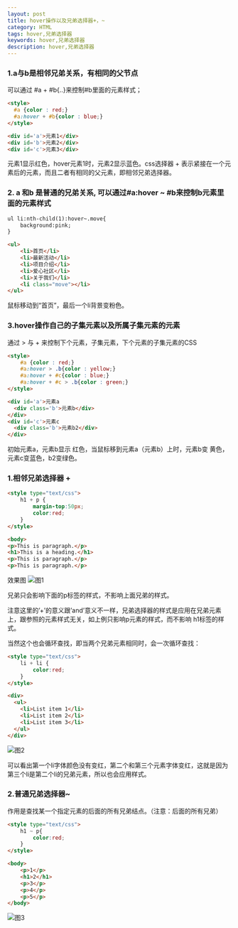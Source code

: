 ```yaml
---
layout: post
title: hover操作以及兄弟选择器+，~
category: HTML
tags: hover,兄弟选择器
keywords: hover,兄弟选择器
description: hover,兄弟选择器
---
```


### 1.a与b是相邻兄弟关系，有相同的父节点
可以通过 #a + #b{..}来控制#b里面的元素样式；
```html
<style>
  #a {color : red;}
  #a:hover + #b{color : blue;}
</style>

<div id='a'>元素1</div>
<div id='b'>元素2</div>
<div id='c'>元素3</div>
```
元素1显示红色，hover元素1时，元素2显示蓝色。css选择器 + 表示紧接在一个元素后的元素，而且二者有相同的父元素，即相邻兄弟选择器。 

### 2. a 和b 是普通的兄弟关系, 可以通过#a:hover ~ #b来控制b元素里面的元素样式
```html
ul li:nth-child(1):hover~.move{
    background:pink;
}

<ul>
    <li>首页</li>
    <li>最新活动</li>
    <li>项目介绍</li>
    <li>爱心社区</li>
    <li>关于我们</li>
    <li class="move"></li>
</ul>
```
鼠标移动到“首页”，最后一个li背景变粉色。

### 3.hover操作自己的子集元素以及所属子集元素的元素
通过 > 与 + 来控制下个元素，子集元素，下个元素的子集元素的CSS

```html
<style>
    #a {color : red;}
    #a:hover > .b{color : yellow;} 
    #a:hover + #c{color : blue;}
    #a:hover + #c > .b{color : green;}
</style>

<div id='a'>元素a
  <div class='b'>元素b</div>
</div>
<div id='c'>元素c
  <div class='b'>元素b2</div>
</div>
```

初始元素a，元素b显示 红色，当鼠标移到元素a（元素b）上时，元素b变 黄色，元素c变蓝色，b2变绿色。


### 1.相邻兄弟选择器 +
```html
<style type="text/css">
    h1 + p {
        margin-top:50px;
        color:red;
    }
</style>

<body>
<p>This is paragraph.</p>
<h1>This is a heading.</h1>
<p>This is paragraph.</p>
<p>This is paragraph.</p>
```
效果图
![图1](https://sonya1.github.io/assets/img/work_fight/sibling_selection1.png)

兄弟只会影响下面的p标签的样式，不影响上面兄弟的样式。 

注意这里的’+’的意义跟’and’意义不一样，兄弟选择器的样式是应用在兄弟元素上，跟参照的元素样式无关，如上例只影响p元素的样式，而不影响
h1标签的样式。 

当然这个也会循环查找，即当两个兄弟元素相同时，会一次循环查找： 

```html
<style type="text/css">
    li + li {
        color:red;
    }
</style>

<div>
  <ul>
    <li>List item 1</li>
    <li>List item 2</li>
    <li>List item 3</li>
  </ul>
</div>
```
![图2](https://sonya1.github.io/assets/img/work_fight/sibling_selection2.png)

可以看出第一个li字体颜色没有变红，第二个和第三个元素字体变红，这就是因为第三个li是第二个li的兄弟元素，所以也会应用样式。

### 2.普通兄弟选择器~
作用是查找某一个指定元素的后面的所有兄弟结点。（注意：后面的所有兄弟） 
```html
<style type="text/css">
    h1 ~ p{
        color:red;
    }
</style>

<body>
    <p>1</p>
    <h1>2</h1>
    <p>3</p>
    <p>4</p>
    <p>5</p>
</body>
```
![图3](https://sonya1.github.io/assets/img/work_fight/sibling_selection3.png)
